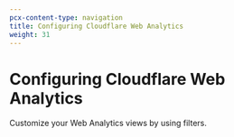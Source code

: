 ```yaml
---
pcx-content-type: navigation
title: Configuring Cloudflare Web Analytics
weight: 31
---
```


# Configuring Cloudflare Web Analytics

Customize your Web Analytics views by using filters.

<DirectoryListing path="/web-analytics/configuring-web-analytics"/>
